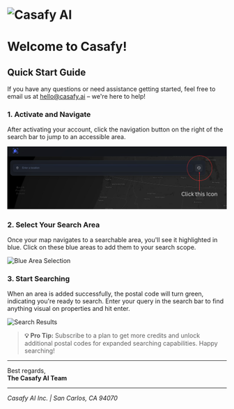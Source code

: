 # ![Casafy AI](https://raw.githubusercontent.com/Casafyai/Tutorial/refs/heads/main/blue-full-logo.png)

# Welcome to Casafy!

## Quick Start Guide

If you have any questions or need assistance getting started, feel free to email us at [hello@casafy.ai](mailto:hello@casafy.ai) – we're here to help!

### 1. Activate and Navigate

After activating your account, click the navigation button on the right of the search bar to jump to an accessible area.

![Navigation Button](https://raw.githubusercontent.com/Casafyai/Tutorial/refs/heads/main/Jump.png)

### 2. Select Your Search Area

Once your map navigates to a searchable area, you'll see it highlighted in blue. Click on these blue areas to add them to your search scope.

![Blue Area Selection](https://raw.githubusercontent.com/Casafyai/Tutorial/refs/heads/main/Select.png)

### 3. Start Searching

When an area is added successfully, the postal code will turn green, indicating you're ready to search. Enter your query in the search bar to find anything visual on properties and hit enter.

![Search Results](https://raw.githubusercontent.com/Casafyai/Tutorial/refs/heads/main/Result.png)

> **💡 Pro Tip:** Subscribe to a plan to get more credits and unlock additional postal codes for expanded searching capabilities. Happy searching!

---

Best regards,  
**The Casafy AI Team**

---

*Casafy AI Inc. | San Carlos, CA 94070*
